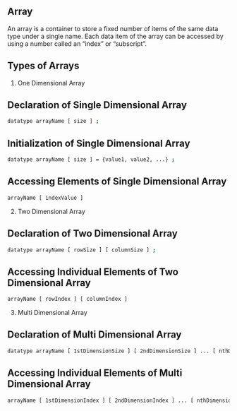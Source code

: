 ##  Array 
An array is a container to store a fixed number of items of the same data type under a single name. Each data item of the array can be accessed by using a number called an “index” or “subscript”.

## Types of Arrays
1. One Dimensional Array

## Declaration of Single Dimensional Array
```bash
datatype arrayName [ size ] ;
```

## Initialization of Single Dimensional Array
```bash
datatype arrayName [ size ] = {value1, value2, ...} ;
```
## Accessing Elements of Single Dimensional Array
```bash
arrayName [ indexValue ]
```

2. Two Dimensional Array

## Declaration of Two Dimensional Array
```bash
datatype arrayName [ rowSize ] [ columnSize ] ;
```

## Accessing Individual Elements of Two Dimensional Array
```bash
arrayName [ rowIndex ] [ columnIndex ]
```
3. Multi Dimensional Array

## Declaration of Multi Dimensional Array
```bash
datatype arrayName [ 1stDimensionSize ] [ 2ndDimensionSize ] ... [ nthDimensionSize ] ;
```

## Accessing Individual Elements of Multi Dimensional Array
```bash
arrayName [ 1stDimensionIndex ] [ 2ndDimensionIndex ] ... [ nthDimensionIndex ] ;
```
